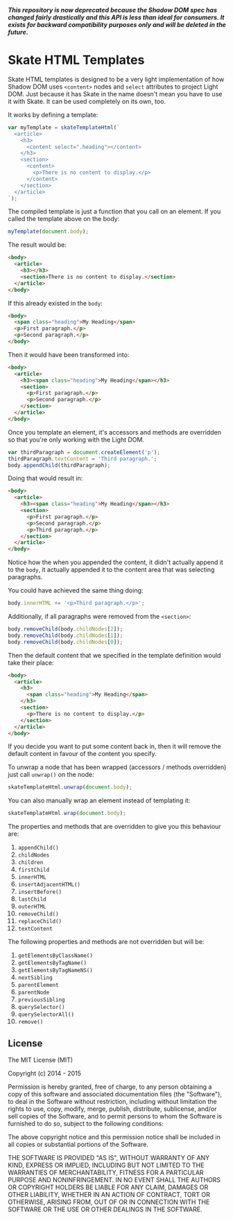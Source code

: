 ***This repository is now deprecated because the Shadow DOM spec has changed fairly drastically and this API is less than ideal for consumers. It exists for backward compatibility purposes only and will be deleted in the future.***

Skate HTML Templates
====================

Skate HTML templates is designed to be a very light implementation of how Shadow DOM uses `<content>` nodes and `select` attributes to project Light DOM. Just because it has Skate in the name doesn't mean you have to use it with Skate. It can be used completely on its own, too.

It works by defining a template:

```js
var myTemplate = skateTemplateHtml(`
  <article>
    <h3>
      <content select=".heading"></content>
    </h3>
    <section>
      <content>
        <p>There is no content to display.</p>
      </content>
    </section>
  </article>
`);
```

The compiled template is just a function that you call on an element. If you called the template above on the body:

```js
myTemplate(document.body);
```

The result would be:

```html
<body>
  <article>
    <h3></h3>
    <section>There is no content to display.</section>
  </article>
</body>
```

If this already existed in the `body`:

```html
<body>
  <span class="heading">My Heading</span>
  <p>First paragraph.</p>
  <p>Second paragraph.</p>
</body>
```

Then it would have been transformed into:

```html
<body>
  <article>
    <h3><span class="heading">My Heading</span></h3>
    <section>
      <p>First paragraph.</p>
      <p>Second paragraph.</p>
    </section>
  </article>
</body>
```

Once you template an element, it's accessors and methods are overridden so that you're only working with the Light DOM.

```js
var thirdParagraph = document.createElement('p');
thirdParagraph.textContent = 'Third paragraph.';
body.appendChild(thirdParagraph);

```

Doing that would result in:

```html
<body>
  <article>
    <h3><span class="heading">My Heading</span></h3>
    <section>
      <p>First paragraph.</p>
      <p>Second paragraph.</p>
      <p>Third paragraph.</p>
    </section>
  </article>
</body>
```

Notice how the when you appended the content, it didn't actually append it to the `body`, it actually appended it to the content area that was selecting paragraphs.

You could have achieved the same thing doing:

```js
body.innerHTML += '<p>Third paragraph.</p>';
```

Additionally, if all paragraphs were removed from the `<section>`:

```js
body.removeChild(body.childNodes[2]);
body.removeChild(body.childNodes[1]);
body.removeChild(body.childNodes[0]);
```

Then the default content that we specified in the template definition would take their place:

```html
<body>
  <article>
    <h3>
      <span class="heading">My Heading</span>
    </h3>
    <section>
      <p>There is no content to display.</p>
    </section>
  </article>
</body>
```

If you decide you want to put some content back in, then it will remove the default content in favour of the content you specify.

To unwrap a node that has been wrapped (accessors / methods overridden) just call `unwrap()` on the node:

```js
skateTemplateHtml.unwrap(document.body);
```

You can also manually wrap an element instead of templating it:

```js
skateTemplateHtml.wrap(document.body);
```

The properties and methods that are overridden to give you this behaviour are:

1. `appendChild()`
2. `childNodes`
3. `children`
4. `firstChild`
5. `innerHTML`
6. `insertAdjacentHTML()`
7. `insertBefore()`
8. `lastChild`
9. `outerHTML`
10. `removeChild()`
11. `replaceChild()`
12. `textContent`

The following properties and methods are not overridden but will be:

1. `getElementsByClassName()`
2. `getElementsByTagName()`
3. `getElementsByTagNameNS()`
4. `nextSibling`
5. `parentElement`
6. `parentNode`
7. `previousSibling`
8. `querySelector()`
9. `querySelectorAll()`
10. `remove()`


License
-------

The MIT License (MIT)

Copyright (c) 2014 - 2015

Permission is hereby granted, free of charge, to any person obtaining a copy
of this software and associated documentation files (the "Software"), to deal
in the Software without restriction, including without limitation the rights
to use, copy, modify, merge, publish, distribute, sublicense, and/or sell
copies of the Software, and to permit persons to whom the Software is
furnished to do so, subject to the following conditions:

The above copyright notice and this permission notice shall be included in
all copies or substantial portions of the Software.

THE SOFTWARE IS PROVIDED "AS IS", WITHOUT WARRANTY OF ANY KIND, EXPRESS OR
IMPLIED, INCLUDING BUT NOT LIMITED TO THE WARRANTIES OF MERCHANTABILITY,
FITNESS FOR A PARTICULAR PURPOSE AND NONINFRINGEMENT. IN NO EVENT SHALL THE
AUTHORS OR COPYRIGHT HOLDERS BE LIABLE FOR ANY CLAIM, DAMAGES OR OTHER
LIABILITY, WHETHER IN AN ACTION OF CONTRACT, TORT OR OTHERWISE, ARISING FROM,
OUT OF OR IN CONNECTION WITH THE SOFTWARE OR THE USE OR OTHER DEALINGS IN
THE SOFTWARE.
